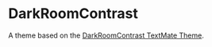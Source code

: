 # DarkRoomContrast

A theme based on the [DarkRoomContrast TextMate Theme](http://colorsublime.com/theme/DarkRoomContrast).
